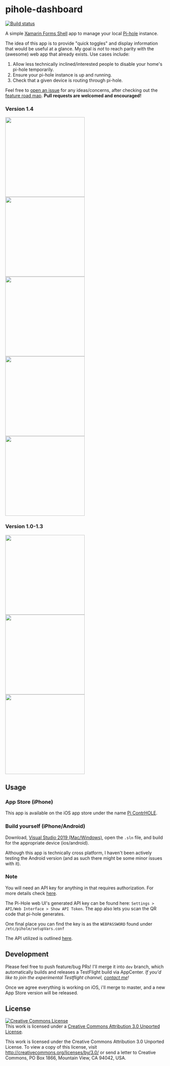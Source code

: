 # pihole-dashboard

[![Build status](https://build.appcenter.ms/v0.1/apps/35dc5804-64c0-441f-adee-04ccfb1cdd2e/branches/master/badge)](https://appcenter.ms)

A simple [Xamarin Forms Shell](https://docs.microsoft.com/en-us/xamarin/xamarin-forms/app-fundamentals/shell/) app to manage your local [Pi-hole](https://pi-hole.net/) instance. 

The idea of this app is to provide "quick toggles" and display information that would be useful at a glance. My goal is *not* to reach parity with the (awesome) web app that already exists.  Use cases include:

1. Allow less technically inclined/interested people to disable your home's pi-hole temporarily.
2. Ensure your pi-hole instance is up and running.
3. Check that a given device is routing through pi-hole.

Feel free to [open an issue](https://github.com/joshspicer/pihole-mobile-app/issues) for any ideas/concerns, after checking out the [feature road map](https://github.com/joshspicer/pihole-mobile-app/projects/1).  **Pull requests are welcomed and encouraged!**

### Version 1.4
<kbd>
  <img width=250 src="Screenshots/4.png">
</kbd>
<kbd>
  <img width=250 src="Screenshots/5.png">
</kbd>
<kbd>
  <img width=250 src="Screenshots/6.png">
</kbd>
<kbd>
  <img width=250 src="Screenshots/7.png">
</kbd>
<kbd>
  <img width=250 src="Screenshots/8.png">
</kbd>

### Version 1.0-1.3
<kbd>
  <img width=250 src="Screenshots/1.png">
</kbd>
<kbd>
  <img width=250 src="Screenshots/2.png">
</kbd>
<kbd>
  <img width=250 src="Screenshots/3.png">
</kbd>

## Usage

### App Store (iPhone)

This app is available on the iOS app store under the name [Pi ContrHOLE](https://apps.apple.com/us/app/pi-contrhole/id1507963158).  

### Build yourself (iPhone/Android)

Download, [Visual Studio 2019 (Mac/Windows)](https://visualstudio.microsoft.com/), open the `.sln` file, and build for the appropriate device (ios/android).

Although this app is technically cross platform, I haven't been actively testing the Android version (and as such there might be some minor issues with it).

### Note

You will need an API key for anything in that requires authorization. For more details check [here](./help.md). 

The Pi-Hole web UI's generated API key can be found here:  `Settings > API/Web Interface > Show API Token`.  The app also lets you scan the QR code that pi-hole generates.

One final place you can find the key is as the `WEBPASSWORD` found under `/etc/pihole/setupVars.conf` 

The API utilized is outlined [here](https://discourse.pi-hole.net/t/pi-hole-api/1863).

## Development

Please feel free to push feature/bug PRs!  I'll merge it into `dev` branch, which automatically builds and releases a TestFlight build via AppCenter.  _If you'd like to join the experimental Testflight channel, [contact me](http://joshspicer.com/contact)!_

Once we agree everything is working on iOS, i'll merge to master, and a new App Store version will be released.  


## License
<a rel="license" href="http://creativecommons.org/licenses/by/3.0/"><img alt="Creative Commons License" style="border-width:0" src="https://i.creativecommons.org/l/by/3.0/88x31.png" /></a><br />This work is licensed under a <a rel="license" href="http://creativecommons.org/licenses/by/3.0/">Creative Commons Attribution 3.0 Unported License</a>.

This work is licensed under the Creative Commons Attribution 3.0 Unported License. To view a copy of this license, visit http://creativecommons.org/licenses/by/3.0/ or send a letter to Creative Commons, PO Box 1866, Mountain View, CA 94042, USA.
